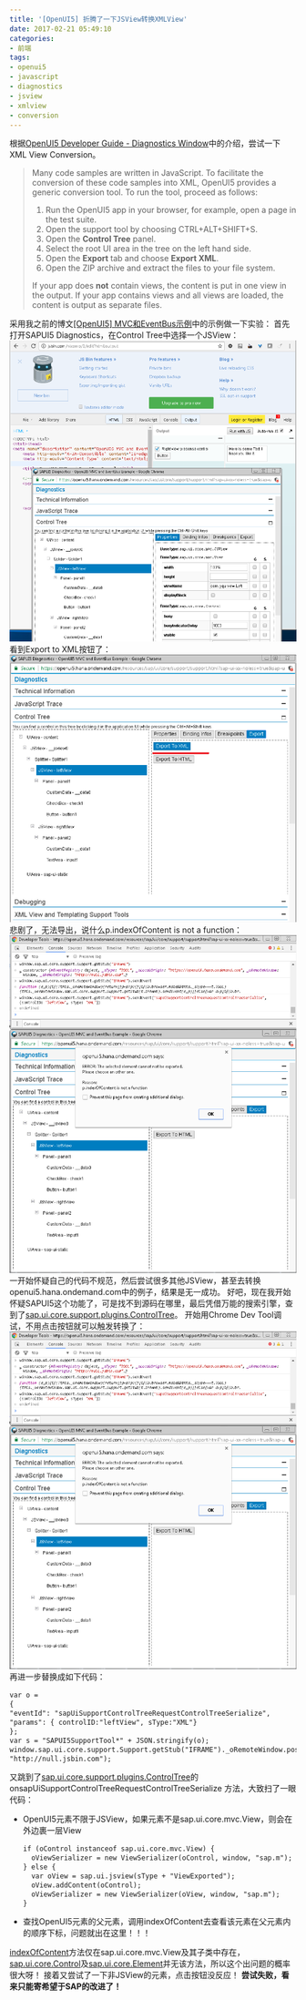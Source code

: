 ```yaml
---
title: '[OpenUI5] 折腾了一下JSView转换XMLView'
date: 2017-02-21 05:49:10
categories: 
- 前端
tags: 
- openui5
- javascript
- diagnostics
- jsview
- xmlview
- conversion
---
```


根据[OpenUI5 Developer Guide - Diagnostics Window](https://openui5.netweaver.ondemand.com/#docs/guide/6ec18e80b0ce47f290bc2645b0cc86e6.html)中的介绍，尝试一下XML View Conversion。  

> Many code samples are written in JavaScript. To facilitate the conversion of these code samples into XML, OpenUI5 provides a generic conversion tool. To run the tool, proceed as follows:
> 1.  Run the OpenUI5 app in your browser, for example, open a page in the test suite.
> 2.  Open the support tool by choosing CTRL+ALT+SHIFT+S.
> 3.  Open the **Control Tree** panel.
> 4.  Select the root UI area in the tree on the left hand side.
> 5.  Open the **Export** tab and choose **Export XML**.
> 6.  Open the ZIP archive and extract the files to your file system.
>
>If your app does **not** contain views, the content is put in one view in the output. If your app contains views and all views are loaded, the content is output as separate files.

采用我之前的博文[[OpenUI5] MVC和EventBus示例](/post/openui5_mvc和eventbus示例)中的示例做一下实验：
首先打开SAPUI5 Diagnostics，在Control Tree中选择一个JSView：![Openui5 Diagnostics](/images/2017/02/Openui5_Diagnostics.png)
看到Export to XML按钮了：![Openui5 Diagnostics ExportToXml](/images/2017/02/Openui5_Diagnostics_ExportToXml.png)
悲剧了，无法导出，说什么p.indexOfContent is not a function：![Openui5 Diagnostics ExportToXml error](/images/2017/02/Openui5_Diagnostics_ExportToXml_Error.png)
一开始怀疑自己的代码不规范，然后尝试很多其他JSView，甚至去转换openui5.hana.ondemand.com中的例子，结果是无一成功。
好吧，现在我开始怀疑SAPUI5这个功能了，可是找不到源码在哪里，最后凭借万能的搜索引擎，查到了[sap.ui.core.support.plugins.ControlTree](https://github.com/frank3b/DemoMaestro/blob/master/resources/sap/ui/core/support/plugins/ControlTree-dbg.js)。
开始用Chrome Dev Tool调试，不用点击按钮就可以触发转换了：![Openui5 Diagnostics ExportToXml debug error](/images/2017/02/Openui5_Diagnostics_ExportToXml_debugError.png)
再进一步替换成如下代码：
```
var o = 
{
"eventId": "sapUiSupportControlTreeRequestControlTreeSerialize",
"params": { controlID:"leftView", sType:"XML"}
};
var s = "SAPUI5SupportTool*" + JSON.stringify(o);
window.sap.ui.core.support.Support.getStub("IFRAME")._oRemoteWindow.postMessage(s, "http://null.jsbin.com");
```
又跳到了[sap.ui.core.support.plugins.ControlTree](https://github.com/frank3b/DemoMaestro/blob/master/resources/sap/ui/core/support/plugins/ControlTree-dbg.js)的onsapUiSupportControlTreeRequestControlTreeSerialize 方法，大致扫了一眼代码：
* OpenUI5元素不限于JSView，如果元素不是sap.ui.core.mvc.View，则会在外边裹一层View  
  ```
  if (oControl instanceof sap.ui.core.mvc.View) {
    oViewSerializer = new ViewSerializer(oControl, window, "sap.m");
  } else {
    var oView = sap.ui.jsview(sType + "ViewExported");
    oView.addContent(oControl);
    oViewSerializer = new ViewSerializer(oView, window, "sap.m");
  }
  ```
* 查找OpenUI5元素的父元素，调用indexOfContent去查看该元素在父元素内的顺序下标，问题就出在这里！！！

[indexOfContent](https://openui5.hana.ondemand.com/#docs/api/symbols/sap.ui.core.mvc.View.html#indexOfContent)方法仅在sap.ui.core.mvc.View及其子类中存在，[sap.ui.core.Control](https://openui5.hana.ondemand.com/#docs/api/symbols/sap.ui.core.Control.html)及[sap.ui.core.Element](https://openui5.hana.ondemand.com/#docs/api/symbols/sap.ui.core.Element.html)并无该方法，所以这个出问题的概率很大呀！
接着又尝试了一下非JSView的元素，点击按钮没反应！
**尝试失败，看来只能寄希望于SAP的改进了！**